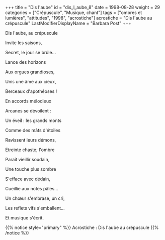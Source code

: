 +++
title = "Dis l'aube"
id = "dis_l_aube_8"
date = 1998-08-28
weight = 29
categories = ["Crépuscule", "Musique, chant"]
tags = ["ombres et lumières", "attitudes", "1998", "acrostiche"]
acrostiche = "Dis l'aube au crépuscule"
LastModifierDisplayName = "Barbara Post"
+++

Dis l'aube, au crépuscule

Invite les saisons,

Secret, le jour se brûle...

Lance des horizons

Aux orgues grandioses,

Unis une âme aux cieux,

Berceaux d'apothéoses !

En accords mélodieux

Arcanes se dévoilent :

Un éveil : les grands monts

Comme des mâts d'étoiles

Ravissent leurs démons,

Etreinte chaste; l'ombre

Paraît vieillir soudain,

Une touche plus sombre

S'efface avec dédain,

Cueillie aux notes pâles...

Un chœur s'embrase, un cri,

Les reflets vifs s'emballent...

Et musique s'écrit.

{{% notice style="primary" %}}
Acrostiche : Dis l'aube au crépuscule
{{% /notice %}}
